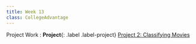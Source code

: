 ```yaml
---
title: Week 13
class: CollegeAdvantage
---
```



Project Work
: **Project**{: .label .label-project} [Project 2: Classifying Movies]()
